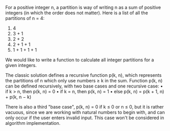 For a positive integer n, a partition is way of writing n as a sum of positive integers (in which the order does not matter). 
Here is a list of all the partitions of n = 4:
1) 4
2) 3 + 1
3) 2 + 2
4) 2 + 1 + 1
5) 1 + 1 + 1 + 1

We would like to write a function to calculate all integer partitions for a given integers.

The classic solution defines a recursive function p(k, n), which represents the partitions of n which only use numbers
≥ k in the sum. Function p(k, n) can be defined recursively, with two base cases and one recursive case:
• if k > n, then p(k, n) = 0 
• if k = n, then p(k, n) = 1 
• else p(k, n) = p(k + 1, n) + p(k, n − k) 

There is also a third "base case", p(k, n) = 0 if k ≤ 0 or n ≤ 0, but it is rather vacuous, since we are working with natural numbers to begin with, and can only occur if the user enters invalid input. This case won't be considered in algorithm implementation.
